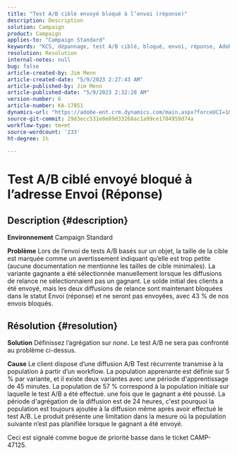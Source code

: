 ```yaml
---
title: "Test A/B ciblé envoyé bloqué à l’envoi (réponse)"
description: Description
solution: Campaign
product: Campaign
applies-to: "Campaign Standard"
keywords: "KCS, dépannage, test A/B ciblé, bloqué, envoi, réponse, Adobe Campaign Standard, ACS"
resolution: Resolution
internal-notes: null
bug: false
article-created-by: Jim Menn
article-created-date: "5/9/2023 2:27:43 AM"
article-published-by: Jim Menn
article-published-date: "5/9/2023 2:32:28 AM"
version-number: 6
article-number: KA-17851
dynamics-url: "https://adobe-ent.crm.dynamics.com/main.aspx?forceUCI=1&pagetype=entityrecord&etn=knowledgearticle&id=b483a80e-11ee-ed11-8849-6045bd006c82"
source-git-commit: 29d3ecc531e0e89d33268ac1a99ce1704959d74a
workflow-type: tm+mt
source-wordcount: '233'
ht-degree: 1%

---
```


# Test A/B ciblé envoyé bloqué à l’adresse Envoi (Réponse)

## Description {#description}


<b>Environnement</b>
Campaign Standard

<b>Problème</b>
Lors de l’envoi de tests A/B basés sur un objet, la taille de la cible est marquée comme un avertissement indiquant qu’elle est trop petite (aucune documentation ne mentionne les tailles de cible minimales).
La variante gagnante a été sélectionnée manuellement lorsque les diffusions de relance ne sélectionnaient pas un gagnant.
Le solde initial des clients a été envoyé, mais les deux diffusions de relance sont maintenant bloquées dans le statut Envoi (réponse) et ne seront pas envoyées, avec 43 % de nos envois bloqués.


## Résolution {#resolution}


<b>Solution</b>
Définissez l’agrégation sur *none*.
Le test A/B ne sera pas confronté au problème ci-dessus.

<b>Cause</b>
Le client dispose d’une diffusion A/B Test récurrente transmise à la population à partir d’un workflow.
La population apprenante est définie sur 5 % par variante, et il existe deux variantes avec une période d&#39;apprentissage de 45 minutes.
La population de 57 % correspond à la population initiale sur laquelle le test A/B a été effectué. une fois que le gagnant a été poussé.
La période d&#39;agrégation de la diffusion est de 24 heures, c&#39;est pourquoi la population est toujours ajoutée à la diffusion même après avoir effectué le test A/B.
Le produit présente une limitation dans la mesure où la population suivante n’est pas planifiée lorsque le gagnant a été envoyé.

Ceci est signalé comme bogue de priorité basse dans le ticket CAMP-47125.

